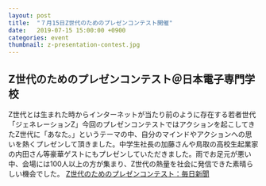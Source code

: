 ```yaml
---
layout: post
title:  "７月15日Z世代のためのプレゼンコンテスト開催"
date:   2019-07-15 15:00:00 +0900
categories: event
thumbnail: z-presentation-contest.jpg
---
```


## Z世代のためのプレゼンコンテスト＠日本電子専門学校
Z世代とは生まれた時からインターネットが当たり前のように存在する若者世代「ジェネレーションZ」今回のプレゼンコンテストではアクションを起こしてきたZ世代に「あなた。」というテーマの中、自分のマインドやアクションへの思いを熱くプレゼンして頂きました。中学生社長の加藤さんや鳥取の高校生起業家の内田さん等豪華ゲストにもプレゼンしていただきました。雨でお足元が悪い中、会場には100人以上の方が集まり、Z世代の熱量を社会に発信できた素晴らしい機会でした。
[Z世代のためのプレゼンコンテスト：毎日新聞](https://mainichi.jp/articles/20190720/dbg/048/040/013000c)
